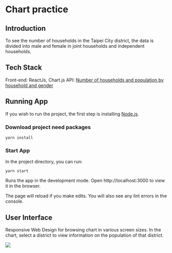 # Chart practice

## Introduction

To see the number of households in the Taipei City district, the data is divided into male and female in joint households and independent households.

## Tech Stack

Front-end: ReactJs, Chart.js
API: [Number of households and population by household and gender](https://data.gov.tw/dataset/14299)

## Running App

If you wish to run the project, the first step is installing [Node.js](https://https//nodejs.org/en/).

### Download project need packages
```
yarn install
```
### Start App
In the project directory, you can run:
```
yarn start
```
Runs the app in the development mode. Open http://localhost:3000 to view it in the browser.

The page will reload if you make edits. You will also see any lint errors in the console.

## User Interface

Responsive Web Design for browsing chart in various screen sizes.
In the chart, select a district to view information on the population of that district.

![](https://i.imgur.com/65dNHTT.png)
